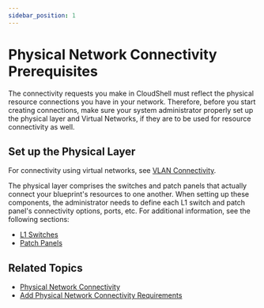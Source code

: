 ```yaml
---
sidebar_position: 1
---
```


# Physical Network Connectivity Prerequisites

The connectivity requests you make in CloudShell must reflect the physical resource connections you have in your network. Therefore, before you start creating connections, make sure your system administrator properly set up the physical layer and Virtual Networks, if they are to be used for resource connectivity as well.

## Set up the Physical Layer

For connectivity using virtual networks, see [VLAN Connectivity](../../../../../admin/setting-up-cloudshell/inventory-operations/connectivity-control/vlan-connectivity/index.md).

The physical layer comprises the switches and patch panels that actually connect your blueprint's resources to one another. When setting up these components, the administrator needs to define each L1 switch and patch panel's connectivity options, ports, etc. For additional information, see the following sections:

- [L1 Switches](../../../../../admin/setting-up-cloudshell/inventory-operations/connectivity-control/l1-switches.md)
- [Patch Panels](../../../../../admin/setting-up-cloudshell/inventory-operations/connectivity-control/patch-panels.md)

## Related Topics

- [Physical Network Connectivity](../add-physical-network/index.md)
- [Add Physical Network Connectivity Requirements](../add-physical-network/add-phy-net-req/index.md)